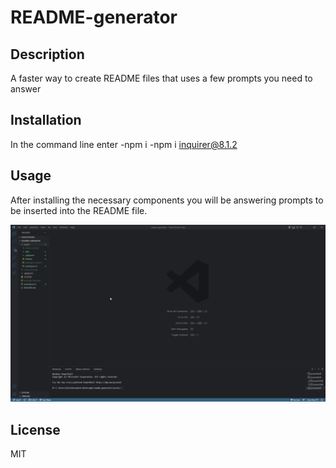 # README-generator

## Description

A faster way to create README files that uses a few prompts you need to answer


## Installation

In the command line enter
    -npm i
    -npm i inquirer@8.1.2

## Usage

After installing the necessary components you will be answering prompts to be inserted into the README file.

![demo gif](./k074HXG.gif)



## License

MIT
